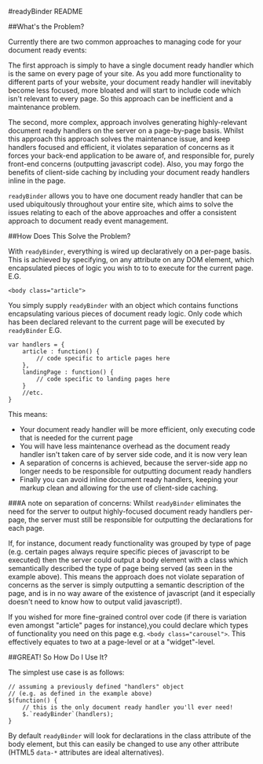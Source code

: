 #readyBinder README

##What's the Problem?

Currently there are two common approaches to managing code for your document ready events:

The first approach is simply to have a single document ready handler which is the same on every page of your site. As you add more functionality to different parts of your website, your document ready handler will inevitably become less focused, more bloated and will start to include code which isn't relevant to every page. So this approach can be inefficient and a maintenance problem.

The second, more complex, approach involves generating highly-relevant document ready handlers on the server on a page-by-page basis. Whilst this approach this approach solves the maintenance issue, and keep handlers focused and efficient, it violates separation of concerns as it forces your back-end application to be aware of, and responsible for, purely front-end concerns (outputting javascript code). Also, you may forgo the benefits of client-side caching by including your document ready handlers inline in the page.

`readyBinder` allows you to have one document ready handler that can be used ubiquitously throughout your entire site, which aims to solve the issues relating to each of the above approaches and offer a consistent approach to document ready event management.

##How Does This Solve the Problem?

With `readyBinder`, everything is wired up declaratively on a per-page basis. This is achieved by specifying, on any attribute on any DOM element, which encapsulated pieces of logic you wish to to to execute for the current page. E.G.

    <body class="article">

You simply supply `readyBinder` with an object which contains functions encapsulating various pieces of document ready logic. Only code which has been declared relevant to the current page will be executed by `readyBinder` E.G.

    var handlers = {
        article : function() {
            // code specific to article pages here
        },
        landingPage : function() {
            // code specific to landing pages here
        }
        //etc.
    }

This means:

   * Your document ready handler will be more efficient, only executing code that is needed for the current page
   * You will have less maintenance overhead as the document ready handler isn't taken care of by server side code, and it is now very lean
   * A separation of concerns is achieved, because the server-side app no longer needs to be responsible for outputting document ready handlers
   * Finally you can avoid inline document ready handlers, keeping your markup clean and allowing for the use of client-side caching.

###A note on separation of concerns:
Whilst `readyBinder` eliminates the need for the server to output highly-focused document ready handlers per-page, the server must still be responsible for outputting the declarations for each page.

If, for instance, document ready functionality was grouped by type of page (e.g. certain pages always require specific pieces of javascript to be executed) then the server could output a body element with a class which semantically described the type of page being served (as seen in the example above). This means the approach does not violate separation of concerns as the server is simply outputting a semantic description of the page, and is in no way aware of the existence of javascript (and it especially doesn't need to know how to output valid javascript!).

If you wished for more fine-grained control over code (if there is variation even amongst "article" pages for instance),you could declare which types of functionality you need on this page e.g. `<body class="carousel">`. This effectively equates to two  at a page-level or at a "widget"-level.

##GREAT! So How Do I Use It?

The simplest use case is as follows:

    // assuming a previously defined "handlers" object
    // (e.g. as defined in the example above)
    $(function() {
        // this is the only document ready handler you'll ever need!
        $.`readyBinder`(handlers);
    }

By default `readyBinder` will look for declarations in the class attribute of the body element, but this can easily be changed to use any other attribute (HTML5 `data-*` attributes are ideal alternatives).
